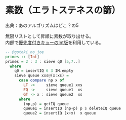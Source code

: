 # 素数（エラトステネスの篩）

出典：あのアルゴリズムはどこ？の5

無限リストとして昇順に素数が取り出せる。  
内部で[優先度付きキューのInt版](../../routines/priority-queue.md#int-te-hua-ban)を利用している。

```haskell
-- @gotoki_no_joe
primes :: [Int]
primes = 2 : 3 : sieve q0 [5,7..]
  where
    q0 = insertIQ 6 3 IM.empty
    sieve queue xxs@(x:xs) =
      case compare np x of
        LT ->     sieve queue1 xxs
        EQ ->     sieve queue1  xs
        GT -> x : sieve queue2  xs
      where
        (np,p) = getIQ queue
        queue1 = insertIQ (np+p) p $ deleteIQ queue
        queue2 = insertIQ (x+x)  x queue
```

